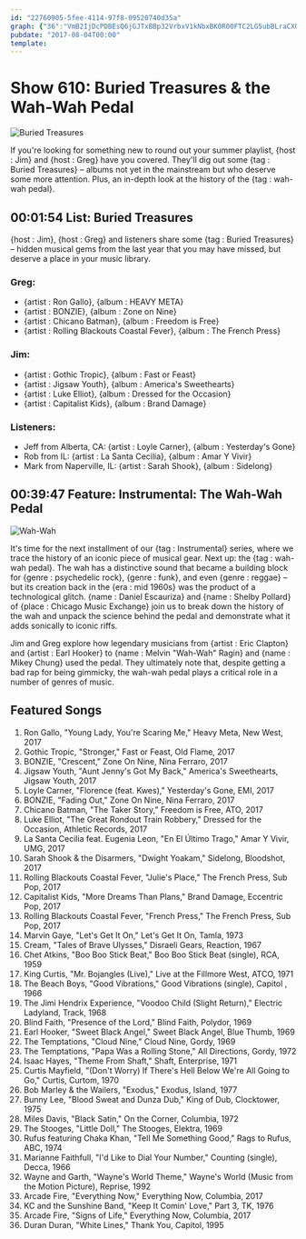 ```yaml
---
id: "22760905-5fee-4114-97f8-09520740d35a"
graph: {"36":"VmB2IjDcPDBEsQ6jGJTxBBp32VrbxV1kNbxBK0R00FTC2LG5ubBLraCXO2ew41QQgQkqraCeDCCxy7icBBYFMyQEkmMjTtelDDkRLF4UiWmzeh","1UB":""}
pubdate: "2017-08-04T00:00"
template: 
---
```






# Show 610: Buried Treasures & the Wah-Wah Pedal

![Buried Treasures](https://static.soundopinions.org/images/2017/buriedtreasure2017.jpg)

If you're looking for something new to round out your summer playlist, {host : Jim} and {host : Greg} have you covered. They'll dig out some {tag : Buried Treasures} – albums not yet in the mainstream but who deserve some more attention. Plus, an in-depth look at the history of the {tag : wah-wah pedal}.



## 00:01:54 List: Buried Treasures

{host : Jim}, {host : Greg} and listeners share some {tag : Buried Treasures} – hidden musical gems from the last year that you may have missed, but deserve a place in your music library.


### Greg:

- {artist : Ron Gallo}, {album : HEAVY META}
- {artist : BONZIE}, {album : Zone on Nine}
- {artist : Chicano Batman}, {album : Freedom is Free}
- {artist : Rolling Blackouts Coastal Fever}, {album : The French Press}


### Jim:

- {artist : Gothic Tropic}, {album : Fast or Feast}
- {artist : Jigsaw Youth}, {album : America's Sweethearts}
- {artist : Luke Elliot}, {album : Dressed for the Occasion}
- {artist : Capitalist Kids}, {album : Brand Damage}


### Listeners:

- Jeff from Alberta, CA: {artist : Loyle Carner}, {album : Yesterday's Gone}
- Rob from IL: {artist : La Santa Cecilia}, {album : Amar Y Vivir}
- Mark from Naperville, IL: {artist : Sarah Shook}, {album : Sidelong}



## 00:39:47 Feature: Instrumental: The Wah-Wah Pedal

![Wah-Wah](https://static.soundopinions.org/assets/610/1UB0.jpg)

It's time for the next installment of our {tag : Instrumental} series, where we trace  the history of an iconic piece of musical gear. Next up: the {tag : wah-wah pedal}. The wah has a distinctive sound that became a building block for {genre : psychedelic rock}, {genre : funk}, and even {genre : reggae} – but its creation back in the {era : mid 1960s} was the product of a technological glitch. {name : Daniel Escauriza} and {name : Shelby Pollard} of {place : Chicago Music Exchange} join us to break down the history of the wah and unpack the science behind the pedal and demonstrate what it adds sonically to iconic riffs.

Jim and Greg explore how legendary musicians from {artist : Eric Clapton} and {artist : Earl Hooker} to {name : Melvin "Wah-Wah" Ragin} and {name : Mikey Chung} used the pedal. They ultimately note that, despite getting a bad rap for being gimmicky, the wah-wah pedal plays a critical role in a number of genres of music.



## Featured Songs

1. Ron Gallo, "Young Lady, You're Scaring Me," Heavy Meta, New West, 2017
2. Gothic Tropic, "Stronger," Fast or Feast, Old Flame, 2017
3. BONZIE, "Crescent," Zone On Nine, Nina Ferraro, 2017
4. Jigsaw Youth, "Aunt Jenny's Got My Back," America's Sweethearts, Jigsaw Youth, 2017
5. Loyle Carner, "Florence (feat. Kwes)," Yesterday's Gone, EMI, 2017
6. BONZIE, "Fading Out," Zone On Nine, Nina Ferraro, 2017
7. Chicano Batman, "The Taker Story," Freedom is Free, ATO, 2017
8. Luke Elliot, "The Great Rondout Train Robbery," Dressed for the Occasion, Athletic Records, 2017
9. La Santa Cecilia feat. Eugenia Leon, "En El Último Trago," Amar Y Vivir, UMG, 2017
10. Sarah Shook & the Disarmers, "Dwight Yoakam," Sidelong, Bloodshot, 2017
11. Rolling Blackouts Coastal Fever, "Julie's Place," The French Press, Sub Pop, 2017
12. Capitalist Kids, "More Dreams Than Plans," Brand Damage, Eccentric Pop, 2017
13. Rolling Blackouts Coastal Fever, "French Press," The French Press, Sub Pop, 2017
14. Marvin Gaye, "Let's Get It On," Let's Get It On, Tamla, 1973
15. Cream, "Tales of Brave Ulysses," Disraeli Gears, Reaction, 1967
16. Chet Atkins, "Boo Boo Stick Beat," Boo Boo Stick Beat (single), RCA, 1959
17. King Curtis, "Mr. Bojangles (Live)," Live at the Fillmore West, ATCO, 1971
18. The Beach Boys, "Good Vibrations," Good Vibrations (single), Capitol , 1966
19. The Jimi Hendrix Experience, "Voodoo Child (Slight Return)," Electric Ladyland, Track, 1968
20. Blind Faith, "Presence of the Lord," Blind Faith, Polydor, 1969
21. Earl Hooker, "Sweet Black Angel," Sweet Black Angel, Blue Thumb, 1969
22. The Temptations, "Cloud Nine," Cloud Nine, Gordy, 1969
23. The Temptations, "Papa Was a Rolling Stone," All Directions, Gordy, 1972
24. Isaac Hayes, "Theme From Shaft," Shaft, Enterprise, 1971
25. Curtis Mayfield, "(Don't Worry) If There's Hell Below We're All Going to Go," Curtis, Curtom, 1970
26. Bob Marley & the Wailers, "Exodus," Exodus, Island, 1977
27. Bunny Lee, "Blood Sweat and Dunza Dub," King of Dub, Clocktower, 1975
28. Miles Davis, "Black Satin," On the Corner, Columbia, 1972
29. The Stooges, "Little Doll," The Stooges, Elektra, 1969
30. Rufus featuring Chaka Khan, "Tell Me Something Good," Rags to Rufus, ABC, 1974
31. Marianne Faithfull, "I'd Like to Dial Your Number," Counting (single), Decca, 1966
32. Wayne and Garth, "Wayne's World Theme," Wayne's World (Music from the Motion Picture), Reprise, 1992
33. Arcade Fire, "Everything Now," Everything Now, Columbia, 2017
34. KC and the Sunshine Band, "Keep It Comin' Love," Part 3, TK, 1976
35. Arcade Fire, "Signs of Life," Everything Now, Columbia, 2017
36. Duran Duran, "White Lines," Thank You, Capitol, 1995